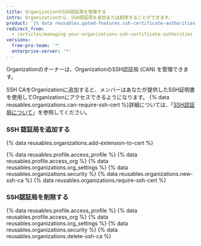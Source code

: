 ```yaml
---
title: OrganizationのSSH認証局を管理する
intro: Organizationから、SSH認証局を追加または削除することができます。
product: '{% data reusables.gated-features.ssh-certificate-authorities %}'
redirect_from:
  - /articles/managing-your-organizations-ssh-certificate-authorities
versions:
  free-pro-team: '*'
  enterprise-server: '*'
---
```


Organizationのオーナーは、OrganizationのSSH認証局 (CAN) を管理できます。

SSH CAをOrganizationに追加すると、メンバーはあなたが提供したSSH証明書を使用してOrganizationにアクセスできるようになります。 {% data reusables.organizations.can-require-ssh-cert %}詳細については、「[SSH認証局について](/articles/about-ssh-certificate-authorities)」を参照してください。

### SSH 認証局を追加する

{% data reusables.organizations.add-extension-to-cert %}

{% data reusables.profile.access_profile %}
{% data reusables.profile.access_org %}
{% data reusables.organizations.org_settings %}
{% data reusables.organizations.security %}
{% data reusables.organizations.new-ssh-ca %}
{% data reusables.organizations.require-ssh-cert %}

### SSH認証局を削除する

{% data reusables.profile.access_profile %}
{% data reusables.profile.access_org %}
{% data reusables.organizations.org_settings %}
{% data reusables.organizations.security %}
{% data reusables.organizations.delete-ssh-ca %}
